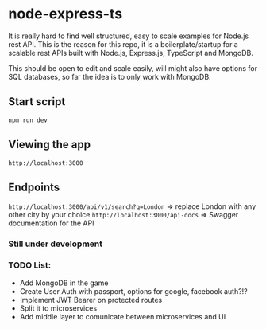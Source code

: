 # node-express-ts

It is really hard to find well structured, easy to scale examples for Node.js rest API.
This is the reason for this repo, it is a  boilerplate/startup for a scalable rest APIs
built with Node.js, Express.js, TypeScript and MongoDB.

This should be open to edit and scale easily, will might also have options for SQL databases,
so far the idea is to only work with MongoDB.

## Start script
```npm run dev```

## Viewing the app
```http://localhost:3000```

## Endpoints
```http://localhost:3000/api/v1/search?q=London``` => replace London with any other city by your choice
```http://localhost:3000/api-docs``` => Swagger documentation for the API

### Still under development

### TODO List:
- Add MongoDB in the game
- Create User Auth with passport, options for google, facebook auth?!?
- Implement JWT Bearer on protected routes
- Split it to microservices
- Add middle layer to comunicate between microservices and UI
